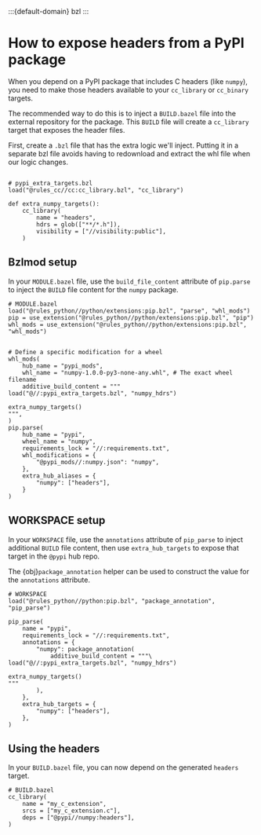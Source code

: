 :::{default-domain} bzl
:::

# How to expose headers from a PyPI package

When you depend on a PyPI package that includes C headers (like `numpy`), you
need to make those headers available to your `cc_library` or
`cc_binary` targets.

The recommended way to do this is to inject a `BUILD.bazel` file into the
external repository for the package. This `BUILD` file will create
a `cc_library` target that exposes the header files.

First, create a `.bzl` file that has the extra logic we'll inject. Putting it
in a separate bzl file avoids having to redownload and extract the whl file
when our logic changes.

```bzl

# pypi_extra_targets.bzl
load("@rules_cc//cc:cc_library.bzl", "cc_library")

def extra_numpy_targets():
    cc_library(
        name = "headers",
        hdrs = glob(["**/*.h"]),
        visibility = ["//visibility:public"],
    )
```

## Bzlmod setup

In your `MODULE.bazel` file, use the `build_file_content` attribute of
`pip.parse` to inject the `BUILD` file content for the `numpy` package.

```bazel
# MODULE.bazel
load("@rules_python//python/extensions:pip.bzl", "parse", "whl_mods")
pip = use_extension("@rules_python//python/extensions:pip.bzl", "pip")
whl_mods = use_extension("@rules_python//python/extensions:pip.bzl", "whl_mods")


# Define a specific modification for a wheel
whl_mods(
    hub_name = "pypi_mods",
    whl_name = "numpy-1.0.0-py3-none-any.whl", # The exact wheel filename
    additive_build_content = """
load("@//:pypi_extra_targets.bzl", "numpy_hdrs")

extra_numpy_targets()
""",
)
pip.parse(
    hub_name = "pypi",
    wheel_name = "numpy",
    requirements_lock = "//:requirements.txt",
    whl_modifications = {
        "@pypi_mods//:numpy.json": "numpy",
    },
    extra_hub_aliases = {
        "numpy": ["headers"],
    }
)
```

## WORKSPACE setup

In your `WORKSPACE` file, use the `annotations` attribute of `pip_parse` to
inject additional `BUILD` file content, then use `extra_hub_targets` to expose
that target in the `@pypi` hub repo.

The {obj}`package_annotation` helper can be used to construct the value for the
`annotations` attribute.

```starlark
# WORKSPACE
load("@rules_python//python:pip.bzl", "package_annotation", "pip_parse")

pip_parse(
    name = "pypi",
    requirements_lock = "//:requirements.txt",
    annotations = {
        "numpy": package_annotation(
            additive_build_content = """\
load("@//:pypi_extra_targets.bzl", "numpy_hdrs")

extra_numpy_targets()
"""
        ),
    },
    extra_hub_targets = {
        "numpy": ["headers"],
    },
)
```

## Using the headers

In your `BUILD.bazel` file, you can now depend on the generated `headers`
target.

```bazel
# BUILD.bazel
cc_library(
    name = "my_c_extension",
    srcs = ["my_c_extension.c"],
    deps = ["@pypi//numpy:headers"],
)
```
